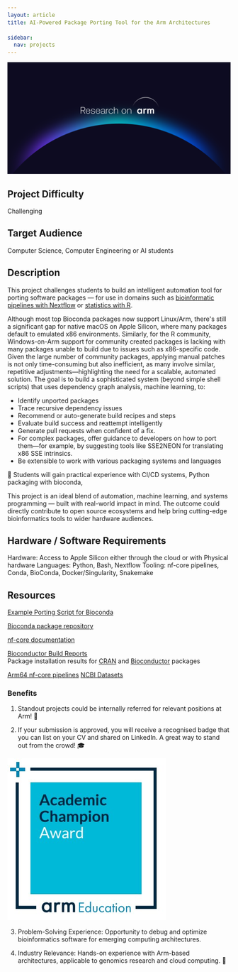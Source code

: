 ```yaml
---
layout: article
title: AI-Powered Package Porting Tool for the Arm Architectures

sidebar:
  nav: projects
---
```


<img class="image image--xl" src="./images/Research_on_arm_banner.png"/>

## Project Difficulty

Challenging

## Target Audience

Computer Science, Computer Engineering or AI students

## Description

This project challenges students to build an intelligent automation tool for porting software packages — for use in domains such as [bioinformatic pipelines with Nextflow](https://github.com/arm-university/Arm-Projects-Labs/blob/main/PhD-Level/Bioinformatic-Pipeline-Analysis-INTERMEDIATE.md) or [statistics with R](https://github.com/arm-university/Arm-Projects-Labs/blob/main/PhD-Level/R-Arm-Community-Support-INTERMEDIATE.md).

Although most top Bioconda packages now support Linux/Arm, there's still a significant gap for native macOS on Apple Silicon, where many packages default to emulated x86 environments. Similarly, for the R community, Windows-on-Arm support for community created packages is lacking with many packages unable to build due to issues such as x86-specific code. 
Given the large number of community packages, applying manual patches is not only time-consuming but also inefficient, as many involve similar, repetitive adjustments—highlighting the need for a scalable, automated solution.
The goal is to build a sophisticated system (beyond simple shell scripts) that uses dependency graph analysis, machine learning, to:

- Identify unported packages
- Trace recursive dependency issues
- Recommend or auto-generate build recipes and steps
- Evaluate build success and reattempt intelligently
- Generate pull requests when confident of a fix. 
- For complex packages, offer guidance to developers on how to port them—for example, by suggesting tools like SSE2NEON for translating x86 SSE intrinsics.
- Be extensible to work with various  packaging systems and languages

🔬 Students will gain practical experience with CI/CD systems, Python packaging with bioconda, 

This project is an ideal blend of automation, machine learning, and systems programming — built with real-world impact in mind. The outcome could directly contribute to open source ecosystems and help bring cutting-edge bioinformatics tools to wider hardware audiences.

## Hardware / Software Requirements

Hardware: Access to Apple Silicon either through the cloud or with Physical hardware
Languages: Python, Bash, Nextflow
Tooling: nf-core pipelines, Conda, BioConda, Docker/Singularity, Snakemake

## Resources 

[Example Porting Script for Bioconda](https://github.com/dslarm/bioconda-contrib-notes/tree/main)

[Bioconda package repository](https://bioconda.github.io/)

[nf-core documentation](https://nf-co.re/docs/)

[Bioconductor Build Reports](https://bioconductor.org/checkResults/)  
Package installation results for [CRAN](https://www.r-project.org/nosvn/winutf8/ucrt3/CRAN_aarch64/install_out/) and [Bioconductor](https://www.r-project.org/nosvn/winutf8/ucrt3/BIOC_aarch64/install_out/) packages

[Arm64 nf-core pipelines](https://github.com/ewels/nf-core-arm-discovery/tree/main)
[NCBI Datasets](https://www.ncbi.nlm.nih.gov/datasets/)

### Benefits

1. Standout projects could be internally referred for relevant positions at Arm! :page_with_curl:

2. If your submission is approved, you will receive a recognised badge that you can list on your CV and shared on LinkedIn. A great way to stand out from the crowd! :mortar_board:

<img class="image image--xl" src="./images/ACA_badge.jpg"/>

3. Problem-Solving Experience: Opportunity to debug and optimize bioinformatics software for emerging computing architectures.

4. Industry Relevance: Hands-on experience with Arm-based architectures, applicable to genomics research and cloud computing.  :tada: